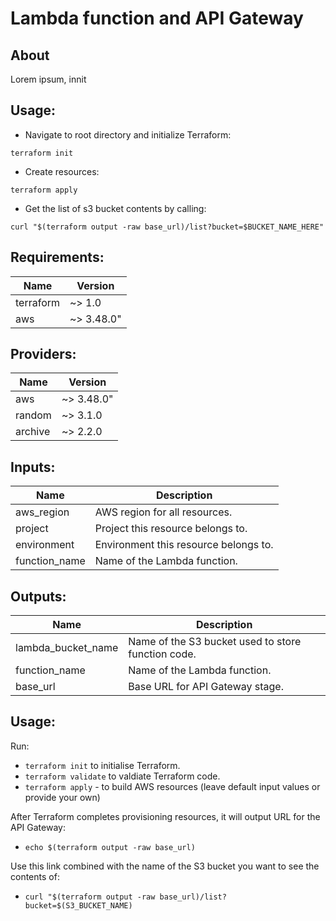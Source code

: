 # Lambda function and API Gateway

## About

Lorem ipsum, innit

## Usage:
- Navigate to root directory and initialize Terraform:

```terraform init```

- Create resources:

```terraform apply```

- Get the list of s3 bucket contents by calling: 

```curl "$(terraform output -raw base_url)/list?bucket=$BUCKET_NAME_HERE"```

## Requirements:

| Name | Version |
|------|---------|
| terraform | ~> 1.0 |
| aws | ~> 3.48.0" |


## Providers:

| Name | Version |
|------|---------|
| aws | ~> 3.48.0" |
| random | ~> 3.1.0 |
| archive | ~> 2.2.0 |


## Inputs:

| Name | Description |
|------|-------------|
| aws_region | AWS region for all resources. |
| project | Project this resource belongs to. |
| environment | Environment this resource belongs to. |
| function_name | Name of the Lambda function. |

## Outputs:

| Name | Description |
|------|-------------|
| lambda_bucket_name | Name of the S3 bucket used to store function code. |
| function_name | Name of the Lambda function. |
| base_url | Base URL for API Gateway stage. |


## Usage:

Run:
- `terraform init` to initialise Terraform.
- `terraform validate` to valdiate Terraform code.
- `terraform apply` - to build AWS resources (leave default input values or provide your own)

After Terraform completes provisioning resources, it will output URL for the API Gateway:
- `echo $(terraform output -raw base_url)`

Use this link combined with the name of the S3 bucket you want to see the contents of:
- `curl "$(terraform output -raw base_url)/list?bucket=$(S3_BUCKET_NAME)`